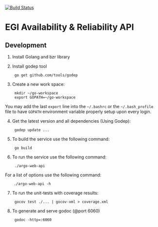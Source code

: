 [![Build Status](https://travis-ci.org/ARGOeu/argo-web-api.svg?branch=devel)](https://travis-ci.org/ARGOeu/argo-web-api)
# EGI Availability & Reliability API

## Development

1. Install Golang and bzr library

2. Install godep tool

        go get github.com/tools/godep

3. Create a new work space:

        mkdir ~/go-workspace
        export GOPATH=~/go-workspace

  You may add the last `export` line into the `~/.bashrc` or the `~/.bash_profile` file to have `GOPATH` environment variable properly setup upon every login.

4. Get the latest version and all dependencies (Using Godep):

        godep update ...

5. To build the service use the following command:

        go build

6. To run the service use the following command:

        ./argo-web-api

  For a list of options use the following command:

        ./argo-web-api -h

7. To run the unit-tests with coverage results:

        gocov test ./... | gocov-xml > coverage.xml

8. To generate and serve godoc (@port 6060)

        godoc -http=:6060
